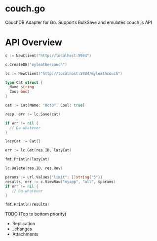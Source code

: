 couch.go
========

CouchDB Adapter for Go. Supports BulkSave and emulates couch.js API

API Overview
============

```go
c := NewClient("http://localhost:5984")

c.CreateDB("myleathercouch")

lc := NewClient("http://localhost:5984/myleathcouch")

type Cat struct {
  Name string
  Cool bool
}

cat := Cat{Name: "Octo", Cool: true}

resp, err := lc.Save(cat)

if err != nil {
  // Do whatever
}

lazyCat := Cat{}

err := lc.Get(res.ID, lazyCat)

fmt.Println(lazyCat)

lc.Delete(res.ID, res.Rev)

params := url.Values{"limit": []string{"5"}}
results, err := c.ViewRaw("myapp", "all", &params)
if err != nil {
   // Do whatever
}

fmt.Println(results)
```

TODO (Top to bottom priority)
* Replication
* _changes
* Attachments
